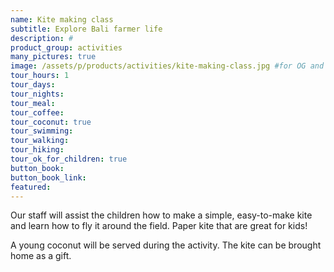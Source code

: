 ```yaml
---
name: Kite making class
subtitle: Explore Bali farmer life
description: #
product_group: activities
many_pictures: true
image: /assets/p/products/activities/kite-making-class.jpg #for OG and twitter cards
tour_hours: 1
tour_days:
tour_nights:
tour_meal:
tour_coffee:
tour_coconut: true
tour_swimming:
tour_walking:
tour_hiking:
tour_ok_for_children: true
button_book:
button_book_link:
featured:
---
```


Our staff will assist the children how to make a simple, easy-to-make kite and learn how to fly it around the field. Paper kite that are great for kids!

A young coconut will be served during the activity. The kite can be brought home as a gift.
